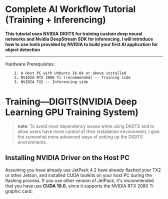 # Complete AI Workflow Tutorial (Training + Inferencing)
**This tutorial uses NVIDIA DIGITS for training custom deep neural networks and Nvidia DeepStream SDK for inferencing. I will introduce how to use tools provided by NVIDIA to build your first AI application for object detection**


------------


Hardware Prerequisites:

		1. A Host PC with Unbuntu 16.04 or above installed
		2. NVIDIA RTX 2080 Ti (recommended) -- Training side
		3. NVIDIA TX2 -- Inferencing side
# Training—DIGITS(NVIDIA Deep Learning GPU Training System)

 > **note**: To avoid most dependency issues while using DIGITS and to allow users have more control of their installation environment, I give the somewhat more advanced ways of setting up the DIGITS environments.

## Installing NVIDIA Driver on the Host PC

Assuming you have already use JetPack 4.2 have already flashed your TX2 or other Jetson, and installed CUDA toolkits on your host PC during the flashing process. If you use other version of JetPack, it's recommended that you have use **CUDA 10.0**, since it supports the NVIDIA RTX 2080 Ti graphic card.

